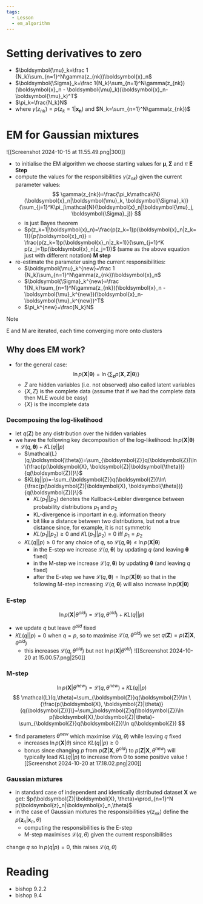 ```yaml
---
tags:
  - Lesson
  - em_algorithm
---
```

# Setting derivatives to zero
- $\boldsymbol{\mu}_k=\frac 1 {N_k}\sum_{n=1}^N\gamma(z_{nk})\boldsymbol{x}_n$
- $\boldsymbol{\Sigma}_k=\frac 1{N_k}\sum_{n=1}^N\gamma(z_{nk})(\boldsymbol{x}_n - \boldsymbol{\mu}_k)(\boldsymbol{x}_n-\boldsymbol{\mu}_k)^T$
- $\pi_k=\frac{N_k}N$
- where $\gamma(z_{nk})=p(z_k=1|\boldsymbol{x_n})$ and $N_k=\sum_{n=1}^N\gamma(z_{nk})$ 
# EM for Gaussian mixtures
![[Screenshot 2024-10-15 at 11.55.49.png|300]]
- to initialise the EM algorithm we choose starting values for $\boldsymbol{\mu}, \boldsymbol{\Sigma}$ and $\pi$
**E Step**
- compute the values for the responsibilities $\gamma(z_{nk})$ given the current parameter values:
	$$
	\gamma(z_{nk})=\frac{\pi_k\mathcal{N}(\boldsymbol{x}_n|\boldsymbol{\mu}_k, \boldsymbol{\Sigma}_k)}{\sum_{j=1}^K\pi_j\mathcal{N}(\boldsymbol{x}_n|\boldsymbol{\mu}_j, \boldsymbol{\Sigma}_j)}
	$$
	- is just Bayes theorem
	- $p(z_k=1|\boldsymbol{x}_n)=\frac{p(z_k=1)p(\boldsymbol{x}_n|z_k=1)}{p(\boldsymbol{x}_n)} = \frac{p(z_k=1)p(\boldsymbol{x}_n|z_k=1)}{\sum_{j=1}^K p(z_j=1)p(\boldsymbol{x}_n|z_j=1)}$ (same as the above equation just with different notation)
**M step**
- re-estimate the parameter using the current responsibilities:
	- $\boldsymbol{\mu}_k^{new}=\frac 1 {N_k}\sum_{n=1}^N\gamma(z_{nk})\boldsymbol{x}_n$
	- $\boldsymbol{\Sigma}_k^{new}=\frac 1{N_k}\sum_{n=1}^N\gamma(z_{nk})(\boldsymbol{x}_n - \boldsymbol{\mu}_k^{new})(\boldsymbol{x}_n-\boldsymbol{\mu}_k^{new})^T$
	- $\pi_k^{new}=\frac{N_k}N$
>[!note]
E and M are iterated, each time converging more onto clusters

## Why does EM work?
- for the general case:
	$$
	\ln p(\boldsymbol{X}|\boldsymbol{\theta})=\ln\{\sum_{\boldsymbol{z}}p(\boldsymbol{X}, \boldsymbol{Z}|\boldsymbol{\theta})\}
	$$
	- $Z$ are hidden variables (i.e. not observed) also called latent variables
	- $\{X, Z\}$ is the complete data (assume that if we had the complete data then MLE would be easy)
	- $\{X\}$ is the incomplete data
### Decomposing the log-likelihood
- let $q(\boldsymbol{Z})$ be any distribution over the hidden variables
- we have the following key decomposition of the log-likelihood: $\ln p(\boldsymbol{X}|\boldsymbol{\theta})=\mathcal{L}(q, \boldsymbol{\theta})+KL(q||p)$ 
	- $\mathcal{L}(q,\boldsymbol{\theta})=\sum_{\boldsymbol{Z}}q(\boldsymbol{Z})\ln\{\frac{p(\boldsymbol{X}, \boldsymbol{Z}|\boldsymbol{\theta})}{q(\boldsymbol{Z})}\}$
	- $KL(q||p)=-\sum_{\boldsymbol{Z}}q(\boldsymbol{Z})\ln\{\frac{p(\boldsymbol{Z}|\boldsymbol{X}, \boldsymbol{\theta})}{q(\boldsymbol{Z})}\}$
		- $KL(p_1||p_2)$ denotes the Kullback-Leibler divergence between probability distributions $p_1$ and $p_2$ 
		- KL-divergence is important in e.g. information theory
		- bit like a distance between two distributions, but not a true distance since, for example, it is not symmetric
		- $KL(p_1||p_2)\geq 0$ and $KL(p_1||p_2)=0$ iff $p_1=p_2$
	- $KL(q||p)\geq 0$ for any choice of $q$, so $\mathcal{L}(q,\boldsymbol{\theta})\leq \ln p(\boldsymbol{X}|\boldsymbol{\theta})$ 
		- in the E-step we increase $\mathcal{L}(q,\boldsymbol{\theta})$ by updating $q$ (and leaving $\boldsymbol{\theta}$ fixed)
		- in the M-step we increase $\mathcal{L}(q,\boldsymbol{\theta})$ by updating $\boldsymbol{\theta}$ (and leaving $q$ fixed)
		- after the E-step we have $\mathcal{L}(q,\boldsymbol{\theta})=\ln p(\boldsymbol{X}|\boldsymbol{\theta})$ so that in the following M-step increasing $\mathcal{L}(q,\boldsymbol{\theta})$ will also increase $\ln p(\boldsymbol{X}|\boldsymbol{\theta})$
### E-step
$$
	\ln p(\boldsymbol{X}|\theta^{old})=\mathcal{L}(q, \theta^{old})+KL(q||p)
$$
- we update $q$ but leave $\theta^{old}$ fixed
- $KL(q||p)=0$ when $q=p$, so to maximise $\mathcal{L}(q,\theta^{old})$ we set $q(\boldsymbol{Z})=p(\boldsymbol{Z}|\boldsymbol{X},\theta^{old})$
	- this increases $\mathcal{L}(q,\theta^{old})$ but not $\ln p(\boldsymbol{X}|\theta^{old})$
![[Screenshot 2024-10-20 at 15.00.57.png|250]]
### M-step
$$
\ln p(\boldsymbol{X}|\theta^{new})=\mathcal{L}(q,\theta^{new})+KL(q||p)
$$
$$
\mathcal{L}(q,\theta)=\sum_{\boldsymbol{Z}}q(\boldsymbol{Z})\ln \{\frac{p(\boldsymbol{X}, \boldsymbol{Z}|\theta)}{q(\boldsymbol{Z})}\}=\sum_\boldsymbol{Z}q(\boldsymbol{Z})\ln p(\boldsymbol{X},\boldsymbol{Z}|\theta)-\sum_{\boldsymbol{Z}}q(\boldsymbol{Z})\ln q(\boldsymbol{Z})
$$
- find parameters $\theta^{new}$ which maximise $\mathcal{L}(q,\theta)$ while leaving $q$ fixed
	- increases $\ln p(\boldsymbol{X}|\theta)$ since $KL(q||p)\geq 0$
	- bonus since changing $p$ from $p(\boldsymbol{Z}|\boldsymbol{X},\theta^{old})$ to $p(\boldsymbol{Z}|\boldsymbol{X}, \theta^{new})$ will typically lead $KL(q||p)$ to increase from $0$ to some positive value
![[Screenshot 2024-10-20 at 17.18.02.png|200]]
### Gaussian mixtures
- in standard case of independent and identically distributed dataset $\boldsymbol{X}$ we get: $p(\boldsymbol{Z}|\boldsymbol{X}, \theta)=\prod_{n=1}^N p(\boldsymbol{z}_n|\boldsymbol{x}_n,\theta)$
- in the case of Gaussian mixtures the responsibilities $\gamma(z_{nk})$ define the $p(\boldsymbol{z}_n|\boldsymbol{x}_n,\theta)$
	- computing the responsibilities is the E-step
	- M-step maximises $\mathcal{L}(q,\theta)$ given the current responsibilities


change $q$ so $\ln p(q|p)=0$, this raises $\mathcal{L}(q,\theta)$ 

# Reading
- bishop 9.2.2
- bishop 9.4